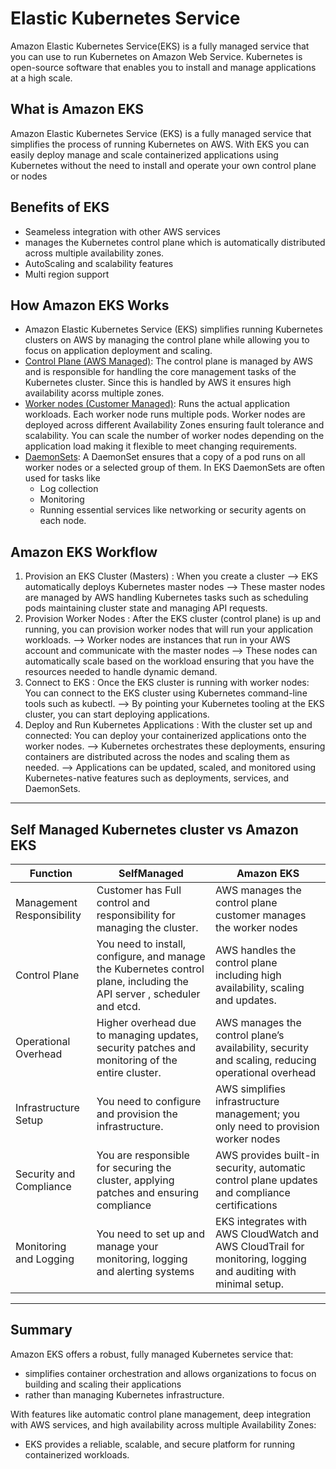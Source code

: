 # Elastic Kubernetes Service

Amazon Elastic Kubernetes Service(EKS) is a fully managed service that you can use to run Kubernetes on Amazon Web Service. 
Kubernetes is open-source software that enables you to install and manage applications at a high scale. 

## What is Amazon EKS

Amazon Elastic Kubernetes Service (EKS) is a fully managed service that simplifies the process of running Kubernetes on AWS. 
With EKS you can easily deploy manage and scale containerized applications using Kubernetes without the need to install and operate your own control plane or nodes

## Benefits of EKS

- Seameless integration with other AWS services
- manages the Kubernetes control plane which is automatically distributed across multiple availability zones.
- AutoScaling and scalability features
- Multi region support

## How Amazon EKS Works

- Amazon Elastic Kubernetes Service (EKS) simplifies running Kubernetes clusters on AWS by managing the control plane while allowing you to focus on application deployment and scaling.
- <u>Control Plane (AWS Managed)</u>: The control plane is managed by AWS and is responsible for handling the core management tasks of the Kubernetes cluster. 
Since this is handled by AWS it ensures high availability acorss multiple zones.
- <u>Worker nodes (Customer Managed)</u>: Runs the actual application workloads. Each worker node runs multiple pods.
Worker nodes are deployed across different Availability Zones ensuring fault tolerance and scalability. You can scale the number of worker nodes depending on the application load making it flexible to meet changing requirements. 
- <u>DaemonSets</u>: A DaemonSet ensures that a copy of a pod runs on all worker nodes or a selected group of them. In EKS DaemonSets are often used for tasks like
    - Log collection
    - Monitoring
    - Running essential services like networking or security agents on each node.

## Amazon EKS Workflow
1. Provision an EKS Cluster (Masters) : When you create a cluster --> EKS automatically deploys Kubernetes master nodes
--> These master nodes are managed by AWS handling Kubernetes tasks such as scheduling pods maintaining cluster state and managing API requests.                                        
2. Provision Worker Nodes : After the EKS cluster (control plane) is up and running, you can provision worker nodes that will run your application workloads.
--> Worker nodes are instances that run in your AWS account and communicate with the master nodes
--> These nodes can automatically scale based on the workload ensuring that you have the resources needed to handle dynamic demand.
3. Connect to EKS : Once the EKS cluster is running with worker nodes: You can connect to the EKS cluster using Kubernetes command-line tools such as kubectl.
--> By pointing your Kubernetes tooling at the EKS cluster, you can start deploying applications.
4. Deploy and Run Kubernetes Applications : With the cluster set up and connected: You can deploy your containerized applications onto the worker nodes.
--> Kubernetes orchestrates these deployments, ensuring containers are distributed across the nodes and scaling them as needed.
--> Applications can be updated, scaled, and monitored using Kubernetes-native features such as deployments, services, and DaemonSets.

*** 

## Self Managed Kubernetes cluster vs Amazon EKS

| Function  | SelfManaged | Amazon EKS |
|-----------|-------------|------------|
| Management Responsibility| Customer has Full control and responsibility for managing the cluster.| AWS manages the control plane customer manages the worker nodes|
| Control Plane | You need to install, configure, and manage the Kubernetes control plane, including the API server , scheduler and etcd. | AWS handles the control plane including high availability, scaling and updates.|
| Operational Overhead | Higher overhead due to managing updates, security patches and monitoring of the entire cluster. | AWS manages the control plane’s availability, security and scaling, reducing operational overhead |
| Infrastructure Setup | You need to configure and provision the infrastructure. | AWS simplifies infrastructure management; you only need to provision worker nodes |
| Security and Compliance | You are responsible for securing the cluster, applying patches and ensuring compliance |  AWS provides built-in security, automatic control plane updates and compliance certifications | 
| Monitoring and Logging | You need to set up and manage your monitoring, logging and alerting systems | EKS integrates with AWS CloudWatch and AWS CloudTrail for monitoring, logging and auditing with minimal setup.
***

## Summary 

Amazon EKS offers a robust, fully managed Kubernetes service that:  
- simplifies container orchestration and allows organizations to focus on building and scaling their applications
- rather than managing Kubernetes infrastructure. 

With features like automatic control plane management, deep integration with AWS services, and high availability across multiple Availability Zones: 
- EKS provides a reliable, scalable, and secure platform for running containerized workloads.